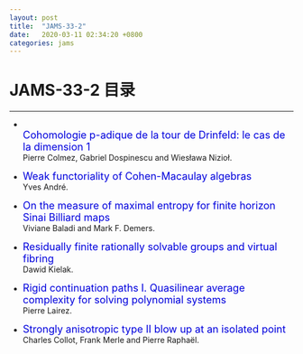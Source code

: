 ```yaml
---
layout: post
title:  "JAMS-33-2"
date:   2020-03-11 02:34:20 +0800
categories: jams
---
```


# JAMS-33-2 目录
------

- <br><font color="#0000dd" size="4">Cohomologie p-adique de la tour de Drinfeld: le cas de la dimension 1</font></br>
 Pierre Colmez, Gabriel Dospinescu and Wiesława Nizioł.

- <font color="#0000dd" size="4">Weak functoriality of Cohen-Macaulay algebras</font><br />
 Yves André.

- <font color="#0000dd" size="4">On the measure of maximal entropy for finite horizon Sinai Billiard maps</font><br />
 Viviane Baladi and Mark F. Demers.
    
- <font color="#0000dd" size="4">Residually finite rationally solvable groups and virtual fibring</font><br />
 Dawid Kielak.

- <font color="#0000dd" size="4">Rigid continuation paths I. Quasilinear average complexity for solving polynomial systems</font><br />
 Pierre Lairez.

- <font color="#0000dd" size="4">Strongly anisotropic type II blow up at an isolated point</font><br />
 Charles Collot, Frank Merle and Pierre Raphaël.
